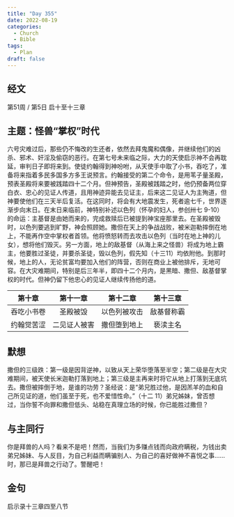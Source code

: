 ```yaml
---
title: "Day 355"
date: 2022-08-19
categories:
  - Church
  - Bible
tags:
  - Plan
draft: false
---
```


## 经文
第51周 / 第5日 启十至十三章

## 主题：怪兽“掌权”时代
六号灾难过后，那些仍不悔改的生还者，依然去拜鬼魔和偶像，并继续他们的凶杀、邪术、奸淫及偷窃的恶行。在第七号未来临之际，大力的天使启示神不会再耽延，审判日子即将来到。使徒约翰得到神吩咐，从天使手中取了小书，吞吃了，准备将来指着多民多国多方多王说预言。约翰接受的第二个命令，是用苇子量圣殿，预表圣殿将来要被践踏四十二个月。但神预告，圣殿被践踏之时，他仍预备两位穿白衣、忠心的见证人传道，且用神迹异能去见证主，后来这二见证人为主殉道，但神要使他们在三天半后复活。在这同时，将会有大地震发生，死者逾七千，世界逐渐步向末日。在末日来临前，神特别补述以色列（怀孕的妇人，参创卅七  9-10）的命运：主基督是由她而来的，完成救赎后已被提到神宝座那里去。在圣殿被毁时，以色列要逃到旷野，神会照顾她。撒但在天上的争战战败，被米迦勒摔倒在地上，不能再作空中掌权者首领。他将愤怒转而去攻击以色列（当时在地上神的儿女），想将他们毁灭。另一方面，地上的敌基督（从海上来之怪兽）将成为地上霸主，他要胜过圣徒，并要杀圣徒，毁以色列，假先知（十三11）均依附他。到那时候，地上的人，无论贫富均要加入他们的阵营，否则在商业上被他排斥，无地可容。在大灾难期间，特别是后三年半，即四十二个月内，是黑暗、撒但、敌基督掌权的时代。但神仍留下他忠心的见证人继续传扬他的道。

|   第十章   |   第十一章   |   第十二章   |  第十三章   |
|:-------:|:--------:|:--------:|:-------:|
|  吞吃小书卷  |   圣殿被毁   |  以色列被攻击  |  敌基督称霸  |
|  约翰觉苦涩  |  二见证人被害  |  撒但堕到地上  |  亵渎主名   |

## 默想
撒但的三级跌：第一级是因背逆神，以致从天上荣华堕落至半空；第二级是在大灾难期间，被天使长米迦勒打落到地上；第三级是主再来时将它从地上打落到无底坑去。撒但被摔倒于地，是谁的功劳？圣经说：是“弟兄胜过他，是因羔羊的血和自己所见证的道，他们虽至于死，也不爱惜性命。”（十二  11）弟兄姊妹，曾否想过，当你誓不向罪和撒但低头、站稳在真理立场的时候，你已能胜过撒但？

## 与主同行
你是拜兽的人吗？看来不是吧！然而，当我们为多赚点钱而向政府瞒税，为钱出卖弟兄姊妹、与人反目，为自己利益而瞒骗别人、为自己的喜好做神不喜悦之事……时，那已是拜兽之行动了。警醒吧！

## 金句
启示录十三章四至八节

[comment]: <> (## 附录)

